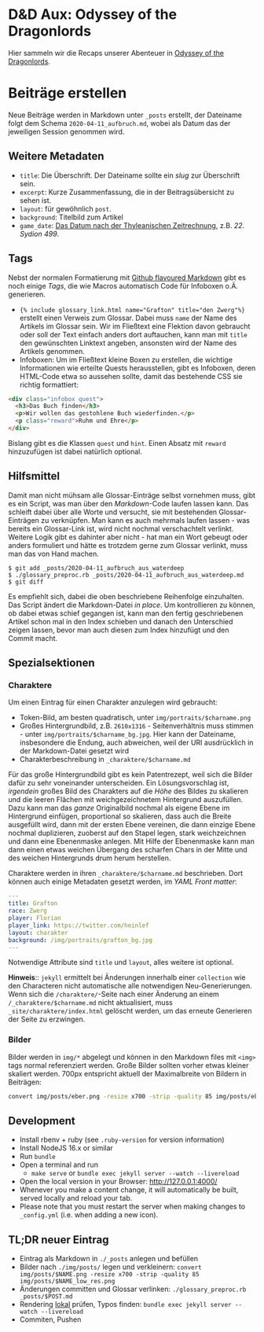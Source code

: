 # D&D Aux: Odyssey of the Dragonlords

Hier sammeln wir die Recaps unserer Abenteuer in [Odyssey of the Dragonlords](https://www.modiphius.net/collections/odyssey-of-the-dragonlords).

# Beiträge erstellen

Neue Beiträge werden in Markdown unter `_posts` erstellt, der Dateiname folgt
dem Schema `2020-04-11_aufbruch.md`, wobei als Datum das der jeweiligen Session genommen
wird.

## Weitere Metadaten

* `title`: Die Überschrift. Der Dateiname sollte ein *slug* zur Überschrift sein.
* `excerpt`: Kurze Zusammenfassung, die in der Beitragsübersicht zu sehen ist.
* `layout`: für gewöhnlich `post`.
* `background`: Titelbild zum Artikel
* `game_date`: [Das Datum nach der Thyleanischen Zeitrechnung](/img/thylean_timeline.png), z.B. *22. Sydion 499*.

## Tags

Nebst der normalen Formatierung mit [Github flavoured
Markdown](https://github.github.com/gfm/) gibt es noch einige *Tags*, die wie
Macros automatisch Code für Infoboxen o.Ä. generieren.

* `{% include glossary_link.html name="Grafton" title="den Zwerg"%}` erstellt
  einen Verweis zum Glossar. Dabei muss `name` der Name des Artikels im Glossar
  sein. Wir im Fließtext eine Flektion davon gebraucht oder soll der Text einfach
  anders dort auftauchen, kann man mit `title` den gewünschten Linktext angeben,
  ansonsten wird der Name des Artikels genommen.
* Infoboxen: Um im Fließtext kleine Boxen zu erstellen, die wichtige Informationen
  wie erteilte Quests herausstellen, gibt es Infoboxen, deren HTML-Code etwa so
  aussehen sollte, damit das bestehende CSS sie richtig formattiert:

```html
<div class="infobox quest">
  <h3>Das Buch finden</h3>
  <p>Wir wollen das gestohlene Buch wiederfinden.</p>
  <p class="reward">Ruhm und Ehre</p>
</div>
```

Bislang gibt es die Klassen `quest` und `hint`. Einen Absatz mit `reward`
hinzuzufügen ist dabei natürlich optional.

## Hilfsmittel

Damit man nicht mühsam alle Glossar-Einträge selbst vornehmen muss, gibt es ein
Script, was man über den *Markdown*-Code laufen lassen kann. Das schleift dabei
über alle Worte und versucht, sie mit bestehenden Glossar-Einträgen zu
verknüpfen. Man kann es auch mehrmals laufen lassen - was bereits ein
Glossar-Link ist, wird nicht nochmal verschachtelt verlinkt. Weitere Logik gibt
es dahinter aber nicht - hat man ein Wort gebeugt oder anders formuliert und
hätte es trotzdem gerne zum Glossar verlinkt, muss man das von Hand machen.

```shell
$ git add _posts/2020-04-11_aufbruch_aus_waterdeep
$ ./glossary_preproc.rb _posts/2020-04-11_aufbruch_aus_waterdeep.md
$ git diff
```

Es empfiehlt sich, dabei die oben beschriebene Reihenfolge einzuhalten. Das Script
ändert die Markdown-Datei *in place*. Um kontrollieren zu können, ob dabei etwas
schief gegangen ist, kann man den fertig geschriebenen Artikel schon mal in den
Index schieben und danach den Unterschied zeigen lassen, bevor man auch diesen
zum Index hinzufügt und den Commit macht.

## Spezialsektionen

### Charaktere

Um einen Eintrag für einen Charakter anzulegen wird gebraucht:

* Token-Bild, am besten quadratisch, unter `img/portraits/$charname.png`
* Großes Hintergrundbild, z.B. `2610x1316` - Seitenverhältnis muss stimmen - unter `img/portraits/$charname_bg.jpg`. Hier kann der Dateiname, insbesondere die Endung, auch abweichen, weil der URI ausdrücklich in der Markdown-Datei gesetzt wird
* Charakterbeschreibung in `_charaktere/$charname.md`

Für das große Hintergrundbild gibt es kein Patentrezept, weil sich die Bilder
dafür zu sehr voneinander unterscheiden. Ein Lösungsvorschlag ist, *irgendein*
großes Bild des Charakters auf die *Höhe* des Bildes zu skalieren und die
leeren Flächen mit weichgezeichnetem Hintergrund auszufüllen. Dazu kann man das
*ganze* Originalbild nochmal als eigene Ebene im Hintergrund einfügen,
proportional so skalieren, dass auch die Breite ausgefüllt wird, dann mit der
ersten Ebene vereinen, die dann einzige Ebene nochmal duplizieren, zuoberst auf
den Stapel legen, stark weichzeichnen und dann eine Ebenenmaske anlegen. Mit
Hilfe der Ebenenmaske kann man dann einen etwas weichen Übergang des scharfen
Chars in der Mitte und des weichen Hintergrunds drum herum herstellen.

Charaktere werden in ihren `_charaktere/$charname.md` beschrieben. Dort können
auch einige Metadaten gesetzt werden, im *YAML Front matter*:

```yaml
---
title: Grafton
race: Zwerg
player: Florian
player_link: https://twitter.com/heinlef
layout: charakter
background: /img/portraits/grafton_bg.jpg
---
```

Notwendige Attribute sind `title` und `layout`, alles weitere ist optional.

**Hinweis**:: `jekyll` ermittelt bei Änderungen innerhalb einer `collection` wie
den Characteren nicht automatische alle notwendigen Neu-Generierungen. Wenn sich
die `/charaktere/`-Seite nach einer Änderung an einem `/_charaktere/$charname.md`
nicht aktualisiert, muss `_site/charaktere/index.html` gelöscht werden, um das
erneute Generieren der Seite zu erzwingen.

### Bilder
Bilder werden in `img/*` abgelegt und können in den Markdown files mit `<img>` tags
normal referenziert werden. Große Bilder sollten vorher etwas kleiner skaliert werden.
700px entspricht aktuell der Maximalbreite von Bildern in Beiträgen:

```sh
convert img/posts/eber.png -resize x700 -strip -quality 85 img/posts/eber_low_res.png
```

## Development

* Install rbenv + ruby (see `.ruby-version` for version information)
* Install NodeJS 16.x or similar
* Run `bundle`
* Open a terminal and run
  * `make serve` or `bundle exec jekyll server --watch --livereload`
* Open the local version in your Browser: http://127.0.0.1:4000/
* Whenever you make a content change, it will automatically be built, served locally and reload your tab.
* Please note that you must restart the server when making changes to `_config.yml` (i.e. when adding a new icon).

## TL;DR neuer Eintrag
* Eintrag als Markdown in `./_posts` anlegen und befüllen
* Bilder nach `./img/posts/` legen und verkleinern: `convert img/posts/$NAME.png -resize x700 -strip -quality 85 img/posts/$NAME_low_res.png`
* Änderungen committen und Glossar verlinken: `./glossary_preproc.rb _posts/$POST.md`
* Rendering [lokal](http://127.0.0.1:4000/) prüfen, Typos finden: `bundle exec jekyll server --watch --livereload`
* Commiten, Pushen
